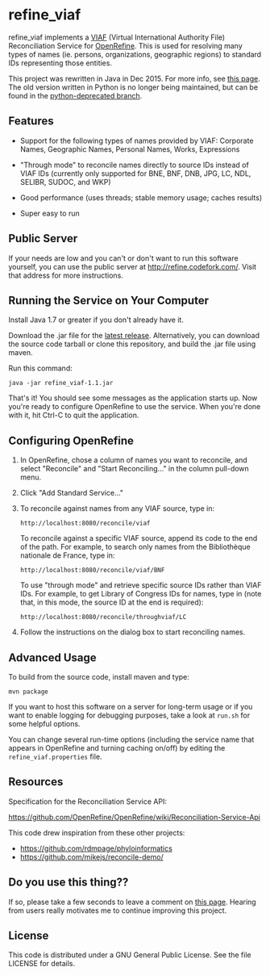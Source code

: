 
refine_viaf
===========

refine_viaf implements a [VIAF](http://viaf.org) (Virtual
International Authority File) Reconciliation Service for
[OpenRefine](http://openrefine.org). This is used for resolving many
types of names (ie. persons, organizations, geographic regions) to
standard IDs representing those entities.

This project was rewritten in Java in Dec 2015. For more info, see
[this page](http://codefork.com/blog/index.php/2015/12/10/a-major-update-to-refine-viaf/). The
old version written in Python is no longer being maintained, but can
be found in the
[python-deprecated branch](https://github.com/codeforkjeff/refine_viaf/tree/python-deprecated).

Features
--------

* Support for the following types of names provided by VIAF: Corporate
  Names, Geographic Names, Personal Names, Works, Expressions

* "Through mode" to reconcile names directly to source IDs instead of
  VIAF IDs (currently only supported for BNE, BNF, DNB, JPG, LC, NDL,
  SELIBR, SUDOC, and WKP)

* Good performance (uses threads; stable memory usage; caches results)

* Super easy to run

Public Server
-------------

If your needs are low and you can't or don't want to run this software
yourself, you can use the public server at
<http://refine.codefork.com/>. Visit that address for more
instructions.

Running the Service on Your Computer
------------------------------------

Install Java 1.7 or greater if you don't already have it.

Download the .jar file for the
[latest release](https://github.com/codeforkjeff/refine_viaf/releases). Alternatively,
you can download the source code tarball or clone this repository, and
build the .jar file using maven.

Run this command:

```
java -jar refine_viaf-1.1.jar
```

That's it! You should see some messages as the application starts
up. Now you're ready to configure OpenRefine to use the service. When
you're done with it, hit Ctrl-C to quit the application.

Configuring OpenRefine
----------------------

1. In OpenRefine, chose a column of names you want to reconcile, and
   select "Reconcile" and "Start Reconciling..." in the column
   pull-down menu.

2. Click "Add Standard Service..."

3. To reconcile against names from any VIAF source, type in:

    ```
    http://localhost:8080/reconcile/viaf
    ```

    To reconcile against a specific VIAF source, append its code to
    the end of the path. For example, to search only names from the
    Bibliothèque nationale de France, type in:
    
    ```
    http://localhost:8080/reconcile/viaf/BNF
    ```

    To use "through mode" and retrieve specific source IDs rather than
    VIAF IDs. For example, to get Library of Congress IDs for names,
    type in (note that, in this mode, the source ID at the end is
    required):
    
    ```
    http://localhost:8080/reconcile/throughviaf/LC
    ```

4. Follow the instructions on the dialog box to start reconciling
   names.

Advanced Usage
--------------

To build from the source code, install maven and type:

```
mvn package
```

If you want to host this software on a server for long-term usage or
if you want to enable logging for debugging purposes, take a look at
`run.sh` for some helpful options.

You can change several run-time options (including the service name
that appears in OpenRefine and turning caching on/off) by editing the
`refine_viaf.properties` file.

Resources
---------

Specification for the Reconciliation Service API:

https://github.com/OpenRefine/OpenRefine/wiki/Reconciliation-Service-Api

This code drew inspiration from these other projects:

* https://github.com/rdmpage/phyloinformatics
* https://github.com/mikejs/reconcile-demo/

Do you use this thing??
-----------------------

If so, please take a few seconds to leave a comment on
[this page](http://codefork.com/blog/index.php/2015/12/10/a-major-update-to-refine-viaf/). Hearing
from users really motivates me to continue improving this project.

License
-------

This code is distributed under a GNU General Public License. See the
file LICENSE for details.
